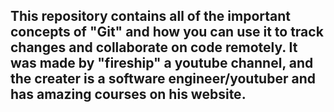 ## This repository contains all of the important concepts of "Git" and how you can use it to track changes and collaborate on code remotely. It was made by "fireship" a youtube channel, and the creater is a software engineer/youtuber and has amazing courses on his website. ##  

